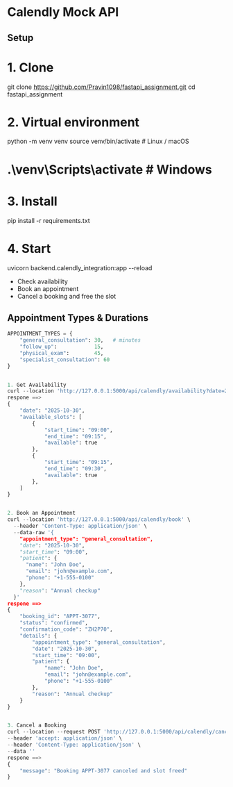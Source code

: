 # Calendly Mock API

## Setup

# 1. Clone
git clone https://github.com/Pravin1098/fastapi_assignment.git
cd fastapi_assignment

# 2. Virtual environment
python -m venv venv
source venv/bin/activate          # Linux / macOS
# .\venv\Scripts\activate         # Windows

# 3. Install
pip install -r requirements.txt

# 4. Start
uvicorn backend.calendly_integration:app --reload


* Check availability  
* Book an appointment
* Cancel a booking and free the slot  

## Appointment Types & Durations

```python
APPOINTMENT_TYPES = {
    "general_consultation": 30,   # minutes
    "follow_up":            15,
    "physical_exam":        45,
    "specialist_consultation": 60
}


1. Get Availability
curl --location 'http://127.0.0.1:5000/api/calendly/availability?date=2025-10-30&appointment_type=follow_up'
respone ==>
{
    "date": "2025-10-30",
    "available_slots": [
        {
            "start_time": "09:00",
            "end_time": "09:15",
            "available": true
        },
        {
            "start_time": "09:15",
            "end_time": "09:30",
            "available": true
        },
    ]
}


2. Book an Appointment
curl --location 'http://127.0.0.1:5000/api/calendly/book' \
  --header 'Content-Type: application/json' \
  --data-raw '{
    "appointment_type": "general_consultation",
    "date": "2025-10-30",
    "start_time": "09:00",
    "patient": {
      "name": "John Doe",
      "email": "john@example.com",
      "phone": "+1-555-0100"
    },
    "reason": "Annual checkup"
  }'
respone ==>
{
    "booking_id": "APPT-3077",
    "status": "confirmed",
    "confirmation_code": "ZH2P70",
    "details": {
        "appointment_type": "general_consultation",
        "date": "2025-10-30",
        "start_time": "09:00",
        "patient": {
            "name": "John Doe",
            "email": "john@example.com",
            "phone": "+1-555-0100"
        },
        "reason": "Annual checkup"
    }
}


3. Cancel a Booking
curl --location --request POST 'http://127.0.0.1:5000/api/calendly/cancel/?booking_id=APPT-3077' \
--header 'accept: application/json' \
--header 'Content-Type: application/json' \
--data ''
respone ==>
{
    "message": "Booking APPT-3077 canceled and slot freed"
}
